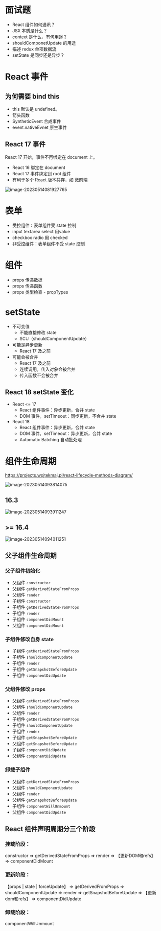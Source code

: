 # 面试题

* React 组件如何通讯？
* JSX 本质是什么？
* context 是什么，有何用途？
* shouldComponetUpdate 的用途
* 描述 redux 单项数据流
* setState 是同步还是异步？

# React 事件

## 为何需要 bind this

* this 默认是 undefined。
* 箭头函数
* SyntheticEvent 合成事件
* event.nativeEvnet 原生事件

## React 17 事件

React 17 开始，事件不再绑定在 document 上。

* React 16 绑定在 document 
* React 17 事件绑定到 root 组件
* 有利于多个 React 版本共存，如 微前端

![image-20230514081927765](./img/image-20230514081927765.png)

# 表单

* 受控组件：表单组件受 state 控制
* input textarea select 用value
* checkbox radio 用 checked
* 非受控组件：表单组件不受 state 控制

# 组件

* props 传递数据
* props 传递函数
* props 类型检查 - propTypes

# setState

* 不可变值
  * 不能直接修改 state
  * SCU（shouldComponentUpdate）
* 可能是异步更新 
  * React 17 及之前
* 可能会被合并 
  * React 17 及之前
  * 连续调用，传入对象会被合并
  * 传入函数不会被合并

## React 18 setState 变化

* React <= 17
  * React 组件事件：异步更新，合并 state
  * DOM 事件，setTimeout：同步更新，不合并 state
* React 18
  * React 组件事件：异步更新，合并 state
  * DOM 事件，setTimeout：异步更新，合并 state
  * Automatic Batching 自动批处理

# 组件生命周期 

https://projects.wojtekmaj.pl/react-lifecycle-methods-diagram/

![image-20230514093814075](./img/image-20230514093814075.png)

## 16.3

![image-20230514093911247](./img/image-20230514093911247.png)

## >= 16.4

![image-20230514094011251](./img/image-20230514094011251.png)

## 父子组件生命周期

### 父子组件初始化

* 父组件 `constructor`
* 父组件 `getDerivedStateFromProps`
* 父组件 `render`
* 子组件 `constructor`
* 子组件 `getDerivedStateFromProps`
* 子组件 `render`
* 子组件 `componentDidMount`
* 父组件 `componentDidMount`

### 子组件修改自身 state

* 子组件 `getDerivedStateFromProps`
* 子组件 `shouldComponentUpdate`
* 子组件 `render`
* 子组件 `getSnapshotBeforeUpdate`
* 子组件 `componentDidUpdate`

### 父组件修改 props

* 父组件 `getDerivedStateFromProps`
* 父组件 `shouldComponentUpdate`
* 父组件 `render`
* 子组件 `getDerivedStateFromProps`
* 子组件 `shouldComponentUpdate`
* 子组件 `render`
* 子组件 `getSnapshotBeforeUpdate`
* 父组件 `getSnapshotBeforeUpdate`
* 子组件 `componentDidUpdate`
* 父组件 `componentDidUpdate`

### 卸载子组件

* 父组件 `getDerivedStateFromProps`
* 父组件 `shouldComponentUpdate`
* 父组件 `render`
* 父组件 `getSnapshotBeforeUpdate`
* 子组件 `componentWillUnmount`
* 父组件 `componentDidUpdate`





## React 组件声明周期分三个阶段

### 挂载阶段：

constructor => getDerivedStateFromProps => render => 【更新DOM和refs】  => componentDidMount

### 更新阶段：

【props | state | forceUpdate】 => getDerivedFromProps => shouldComponentUpdate => render => getSnapshotBeforeUpdate  => 【更新dom和refs】 => componentDidUpdate

### 卸载阶段：

componentWillUnmount
